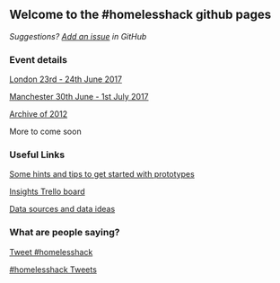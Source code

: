 ## Welcome to the #homelesshack github pages

*Suggestions? [Add an issue](https://github.com/homelesshack/homelesshack.github.io/issues) in GitHub*

### Event details
[London 23rd - 24th June 2017](https://www.eventbrite.com/e/homelesshack-tickets-32406738427)

[Manchester 30th June - 1st July 2017](https://www.manchesterdigital.com/events/homelesshack)

[Archive of 2012](http://web.archive.org/web/20161024022404/http://homelesshack.com/)

More to come soon

### Useful Links

[Some hints and tips to get started with prototypes](https://homelesshack.github.io/homelesstemplate/)

[Insights Trello board](https://trello.com/b/7KCrWt32/homeless-hack-research-analysis)

[Data sources and data ideas](https://docs.google.com/document/d/1vqk_3hoVlpTnv8Q8_TnOQDM94UX_e3JH9PmiJ3W43kE/edit?usp=sharing)

### What are people saying?

<a href="https://twitter.com/intent/tweet?button_hashtag=homelesshack" class="twitter-hashtag-button" data-show-count="false">Tweet #homelesshack</a><script async src="//platform.twitter.com/widgets.js" charset="utf-8"></script>

<a class="twitter-timeline" data-dnt="true" href="https://twitter.com/hashtag/homelesshack" data-widget-id="877836005478465536">#homelesshack Tweets</a>
<script>!function(d,s,id){var js,fjs=d.getElementsByTagName(s)[0],p=/^http:/.test(d.location)?'http':'https';if(!d.getElementById(id)){js=d.createElement(s);js.id=id;js.src=p+"://platform.twitter.com/widgets.js";fjs.parentNode.insertBefore(js,fjs);}}(document,"script","twitter-wjs");</script>
